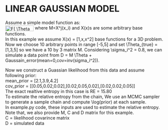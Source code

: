 # LINEAR GAUSSIAN MODEL

Assume a simple model function as:  
<img src="http://www.sciweavers.org/tex2img.php?eq=F%28%20%5CTheta%20%29%3DM%20%5CTheta&bc=White&fc=Black&im=png&fs=12&ff=arev&edit=0" align="center" border="0" alt="F( \Theta )=M \Theta" width="90" height="18" />
where M=X^j(x_i) and X(x)s are some arbitrary base functions.  
In this example we assume X(x) = [1,x,x^2] base functions for a 3D problem.  
Now we choose 10 arbitrary points in range [-5,5] and set \Theta_{true} = [1,3,5] so we have a 10 by 3 matrix M.
Considering \sigma_i^2 = 0.8, we can simulate a data point from D = M \Theta + Gaussain_error(mean=0,cov=inv(sigma_i^2)).

Now we construct a Guassian likelihood from this data and assume following prior:  
mean_prior = [2.1,3.9,4.2]  
cov_prior = [[0.05,0.02,0.02],[0.02,0.05,0.02],[0.02,0.02,0.05]]  
The exact realtive entropy in this case is RE = 15.80  
To estimate the relative entropy from the chain, We use an MCMC sampler to generate a sample chain and compute \log(prior) at each sample.  
In example.py code, these inputs are used to estimate the relative entropy. 
Note that, we also provide M, C and D matrix for this example.  
C = likelihood covarince matrix  
D = simulated data


